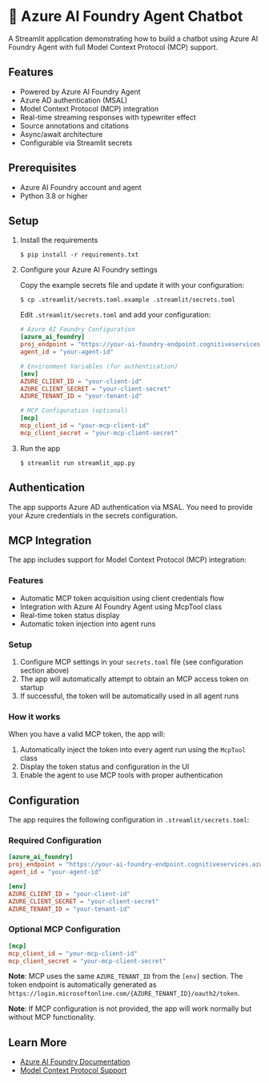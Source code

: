# 🤖 Azure AI Foundry Agent Chatbot

A Streamlit application demonstrating how to build a chatbot using Azure AI Foundry Agent with full Model Context Protocol (MCP) support.

## Features

- Powered by Azure AI Foundry Agent
- Azure AD authentication (MSAL)
- Model Context Protocol (MCP) integration
- Real-time streaming responses with typewriter effect
- Source annotations and citations
- Async/await architecture
- Configurable via Streamlit secrets

## Prerequisites

- Azure AI Foundry account and agent
- Python 3.8 or higher

## Setup

1. Install the requirements

   ```
   $ pip install -r requirements.txt
   ```

2. Configure your Azure AI Foundry settings

   Copy the example secrets file and update it with your configuration:
   ```
   $ cp .streamlit/secrets.toml.example .streamlit/secrets.toml
   ```

   Edit `.streamlit/secrets.toml` and add your configuration:
   ```toml
   # Azure AI Foundry Configuration
   [azure_ai_foundry]
   proj_endpoint = "https://your-ai-foundry-endpoint.cognitiveservices.azure.com/"
   agent_id = "your-agent-id"

   # Environment Variables (for authentication)
   [env]
   AZURE_CLIENT_ID = "your-client-id"
   AZURE_CLIENT_SECRET = "your-client-secret"
   AZURE_TENANT_ID = "your-tenant-id"

   # MCP Configuration (optional)
   [mcp]
   mcp_client_id = "your-mcp-client-id"
   mcp_client_secret = "your-mcp-client-secret"
   ```

3. Run the app

   ```
   $ streamlit run streamlit_app.py
   ```

## Authentication

The app supports Azure AD authentication via MSAL. You need to provide your Azure credentials in the secrets configuration.

## MCP Integration

The app includes support for Model Context Protocol (MCP) integration:

### Features
- Automatic MCP token acquisition using client credentials flow
- Integration with Azure AI Foundry Agent using McpTool class
- Real-time token status display
- Automatic token injection into agent runs

### Setup
1. Configure MCP settings in your `secrets.toml` file (see configuration section above)
2. The app will automatically attempt to obtain an MCP access token on startup
3. If successful, the token will be automatically used in all agent runs

### How it works
When you have a valid MCP token, the app will:
1. Automatically inject the token into every agent run using the `McpTool` class
2. Display the token status and configuration in the UI
3. Enable the agent to use MCP tools with proper authentication

## Configuration

The app requires the following configuration in `.streamlit/secrets.toml`:

### Required Configuration
```toml
[azure_ai_foundry]
proj_endpoint = "https://your-ai-foundry-endpoint.cognitiveservices.azure.com/"
agent_id = "your-agent-id"

[env]
AZURE_CLIENT_ID = "your-client-id"
AZURE_CLIENT_SECRET = "your-client-secret"
AZURE_TENANT_ID = "your-tenant-id"
```

### Optional MCP Configuration
```toml
[mcp]
mcp_client_id = "your-mcp-client-id"
mcp_client_secret = "your-mcp-client-secret"
```

**Note**: MCP uses the same `AZURE_TENANT_ID` from the `[env]` section. The token endpoint is automatically generated as `https://login.microsoftonline.com/{AZURE_TENANT_ID}/oauth2/token`.

**Note**: If MCP configuration is not provided, the app will work normally but without MCP functionality.

## Learn More

- [Azure AI Foundry Documentation](https://learn.microsoft.com/en-us/azure/ai-foundry/)
- [Model Context Protocol Support](https://learn.microsoft.com/en-us/azure/ai-foundry/agents/how-to/tools/model-context-protocol)
